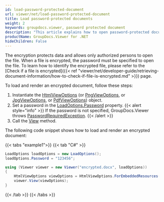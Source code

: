 ```yaml
---
id: load-password-protected-document
url: viewer/net/load-password-protected-document
title: Load password-protected documents
weight: 2
keywords: groupdocs.viewer, password protected document
description: "This article explains how to open password-protected document with GroupDocs.Viewer within your .NET applications."
productName: GroupDocs.Viewer for .NET
hideChildren: False
---
```


The encryption protects data and allows only authorized persons to open the file. When a file is encrypted, the password must be specified to open the file. To learn how to identify the encrypted file, please refer to the [Check if a file is encrypted]({{< ref "viewer/net/developer-guide/retrieving-document-information/how-to-check-if-file-is-encrypted.md" >}}) page.

To load and render an encrypted document, follow these steps:

1. Instantiate the [HtmlViewOptions](https://reference.groupdocs.com/viewer/net/groupdocs.viewer.options/htmlviewoptions) (or [PngViewOptions](https://reference.groupdocs.com/viewer/net/groupdocs.viewer.options/pngviewoptions), or [JpgViewOptions](https://reference.groupdocs.com/viewer/net/groupdocs.viewer.options/jpgviewoptions), or [PdfViewOptions](https://reference.groupdocs.com/viewer/net/groupdocs.viewer.options/pdfviewoptions)) object.
2. Set a password in the [LoadOptions.Password](https://reference.groupdocs.com/viewer/net/groupdocs.viewer.options/loadoptions/properties/password) property.
{{< alert style="info" >}}
If the password is not specified, GroupDocs.Viewer throws [PasswordRequiredException](https://reference.groupdocs.com/viewer/net/groupdocs.viewer.exceptions/passwordrequiredexception).
{{< /alert >}}
3. Call the [View](https://reference.groupdocs.com/net/viewer/groupdocs.viewer/viewer/methods/view) method.

The following code snippet shows how to load and render an encrypted document:

{{< tabs "example1">}}
{{< tab "C#" >}}
```cs
LoadOptions loadOptions = new LoadOptions();
loadOptions.Password = "123456";

using (Viewer viewer = new Viewer("encrypted.docx", loadOptions))
{
    HtmlViewOptions viewOptions = HtmlViewOptions.ForEmbeddedResources();
    viewer.View(viewOptions);
}
```
{{< /tab >}}
{{< /tabs >}}

